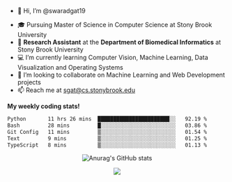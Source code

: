 - 👋 Hi, I’m @swaradgat19
<!-- - 👀 I’m interested in  -->
- 🎓 Pursuing Master of Science in Computer Science at Stony Brook University
- :microscope: **Research Assistant** at the **Department of Biomedical Informatics** at Stony Brook University 
- 💻 I’m currently learning Computer Vision, Machine Learning, Data Visualization and Operating Systems
- 💞️ I’m looking to collaborate on Machine Learning and Web Development projects 
- 📫 Reach me at sgat@cs.stonybrook.edu



<b>My weekly coding stats!</b>

<!--START_SECTION:waka-->

```txt
Python       11 hrs 26 mins  ███████████████████████░░   92.19 %
Bash         28 mins         █░░░░░░░░░░░░░░░░░░░░░░░░   03.86 %
Git Config   11 mins         ▒░░░░░░░░░░░░░░░░░░░░░░░░   01.54 %
Text         9 mins          ▒░░░░░░░░░░░░░░░░░░░░░░░░   01.25 %
TypeScript   8 mins          ▒░░░░░░░░░░░░░░░░░░░░░░░░   01.13 %
```

<!--END_SECTION:waka-->


<p align="center">
  <img src="https://github-readme-stats.vercel.app/api?username=swaradgat19&show_icons=true&theme=radical" alt="Anurag's GitHub stats">
</p>

<p align="center">
<img align="center" src="https://github.com/mayankchaudhary26/Cool-Readme-ideas/raw/master/data/multi-screen.gif" style="max-width: 100%; display: inline-block;" data-target="animated-image.originalImage">
</p>
<!---
swaradgat19/swaradgat19 is a ✨ special ✨ repository because its `README.md` (this file) appears on your GitHub profile.
You can click the Preview link to take a look at your changes.
--->
